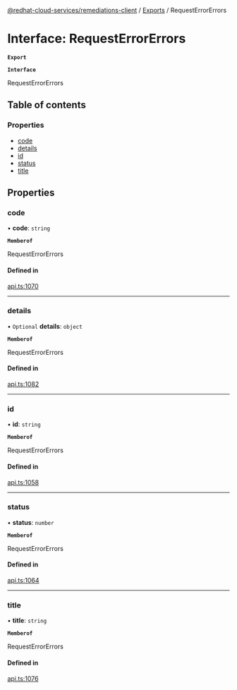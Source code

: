 [@redhat-cloud-services/remediations-client](../README.md) / [Exports](../modules.md) / RequestErrorErrors

# Interface: RequestErrorErrors

**`Export`**

**`Interface`**

RequestErrorErrors

## Table of contents

### Properties

- [code](RequestErrorErrors.md#code)
- [details](RequestErrorErrors.md#details)
- [id](RequestErrorErrors.md#id)
- [status](RequestErrorErrors.md#status)
- [title](RequestErrorErrors.md#title)

## Properties

### code

• **code**: `string`

**`Memberof`**

RequestErrorErrors

#### Defined in

[api.ts:1070](https://github.com/RedHatInsights/javascript-clients/blob/master/packages/remediations/api.ts#L1070)

___

### details

• `Optional` **details**: `object`

**`Memberof`**

RequestErrorErrors

#### Defined in

[api.ts:1082](https://github.com/RedHatInsights/javascript-clients/blob/master/packages/remediations/api.ts#L1082)

___

### id

• **id**: `string`

**`Memberof`**

RequestErrorErrors

#### Defined in

[api.ts:1058](https://github.com/RedHatInsights/javascript-clients/blob/master/packages/remediations/api.ts#L1058)

___

### status

• **status**: `number`

**`Memberof`**

RequestErrorErrors

#### Defined in

[api.ts:1064](https://github.com/RedHatInsights/javascript-clients/blob/master/packages/remediations/api.ts#L1064)

___

### title

• **title**: `string`

**`Memberof`**

RequestErrorErrors

#### Defined in

[api.ts:1076](https://github.com/RedHatInsights/javascript-clients/blob/master/packages/remediations/api.ts#L1076)
